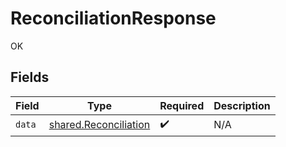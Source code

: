 # ReconciliationResponse

OK


## Fields

| Field                                                          | Type                                                           | Required                                                       | Description                                                    |
| -------------------------------------------------------------- | -------------------------------------------------------------- | -------------------------------------------------------------- | -------------------------------------------------------------- |
| `data`                                                         | [shared.Reconciliation](../../models/shared/reconciliation.md) | :heavy_check_mark:                                             | N/A                                                            |